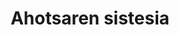 ---
title: Ahotsaren sistesia
description: Ahotsaren sintesia testutik
layout: text
url: sintesia/testua
script: synthesis
---